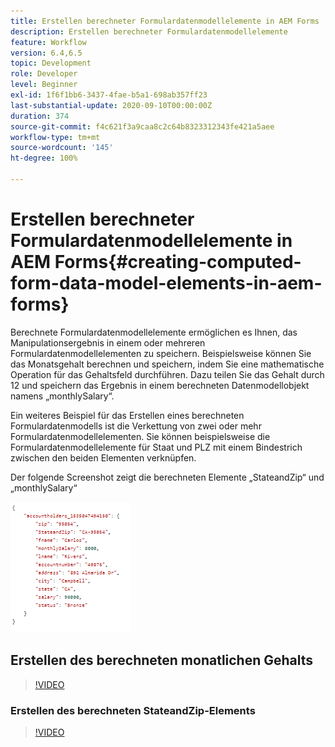 ```yaml
---
title: Erstellen berechneter Formulardatenmodellelemente in AEM Forms
description: Erstellen berechneter Formulardatenmodellelemente
feature: Workflow
version: 6.4,6.5
topic: Development
role: Developer
level: Beginner
exl-id: 1f6f1bb6-3437-4fae-b5a1-698ab357ff23
last-substantial-update: 2020-09-10T00:00:00Z
duration: 374
source-git-commit: f4c621f3a9caa8c2c64b8323312343fe421a5aee
workflow-type: tm+mt
source-wordcount: '145'
ht-degree: 100%

---
```


# Erstellen berechneter Formulardatenmodellelemente in AEM Forms{#creating-computed-form-data-model-elements-in-aem-forms}

Berechnete Formulardatenmodellelemente ermöglichen es Ihnen, das Manipulationsergebnis in einem oder mehreren Formulardatenmodellelementen zu speichern. Beispielsweise können Sie das Monatsgehalt berechnen und speichern, indem Sie eine mathematische Operation für das Gehaltsfeld durchführen. Dazu teilen Sie das Gehalt durch 12 und speichern das Ergebnis in einem berechneten Datenmodellobjekt namens „monthlySalary“.

Ein weiteres Beispiel für das Erstellen eines berechneten Formulardatenmodells ist die Verkettung von zwei oder mehr Formulardatenmodellelementen. Sie können beispielsweise die Formulardatenmodellelemente für Staat und PLZ mit einem Bindestrich zwischen den beiden Elementen verknüpfen.

Der folgende Screenshot zeigt die berechneten Elemente „StateandZip“ und „monthlySalary“

![comptedfdmelement](assets/computedfdmelement.gif)

## Erstellen des berechneten monatlichen Gehalts

>[!VIDEO](https://video.tv.adobe.com/v/23855?quality=12&learn=on)

### Erstellen des berechneten StateandZip-Elements

>[!VIDEO](https://video.tv.adobe.com/v/23856?quality=12&learn=on)
